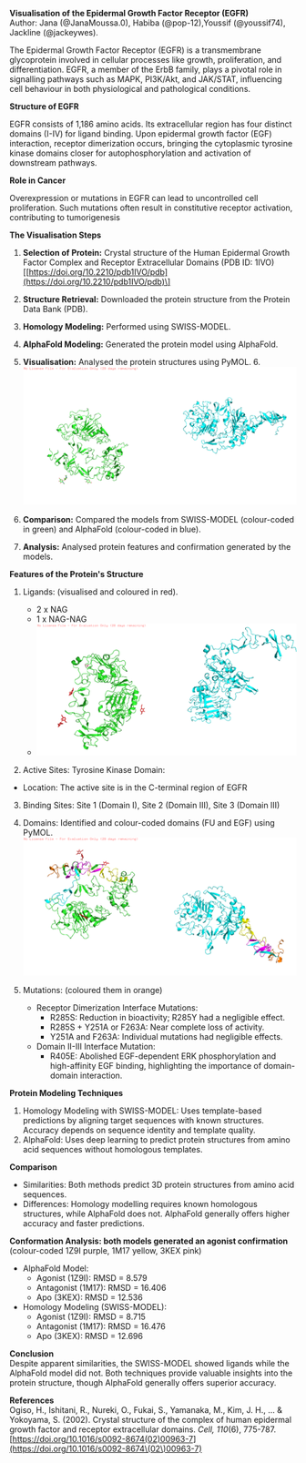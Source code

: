 **Visualisation of the Epidermal Growth Factor Receptor (EGFR)**  
 Author: Jana (@JanaMoussa.0), Habiba (@pop-12),Youssif (@youssif74), Jackline (@jackeywes).

The Epidermal Growth Factor Receptor (EGFR) is a transmembrane glycoprotein  involved in cellular processes like growth, proliferation, and differentiation. EGFR, a member of the ErbB family, plays a pivotal role in signalling pathways such as MAPK, PI3K/Akt, and JAK/STAT, influencing cell behaviour in both physiological and pathological conditions.

**Structure of EGFR**

EGFR consists of 1,186 amino acids. Its extracellular region has four distinct domains (I-IV) for ligand binding. Upon epidermal growth factor (EGF) interaction, receptor dimerization occurs, bringing the cytoplasmic tyrosine kinase domains closer for autophosphorylation and activation of downstream pathways.

**Role in Cancer**

Overexpression or mutations in EGFR can lead to uncontrolled cell proliferation. Such mutations often result in constitutive receptor activation, contributing to tumorigenesis

**The Visualisation Steps**

1. **Selection of Protein:** Crystal structure of the Human Epidermal Growth Factor Complex and Receptor Extracellular Domains (PDB ID: 1IVO) \[[https://doi.org/10.2210/pdb1IVO/pdb](https://doi.org/10.2210/pdb1IVO/pdb)\]  
2. **Structure Retrieval:** Downloaded the protein structure from the Protein Data Bank (PDB).  
3. **Homology Modeling:** Performed using SWISS-MODEL.  
4. **AlphaFold Modeling:** Generated the protein model using AlphaFold.  
5. **Visualisation:** Analysed the protein structures using PyMOL.
6.![Models Image](https://raw.githubusercontent.com/jana-glitch/hackbio.cancer.internship/main/image%20models%20white.png)

7. **Comparison:** Compared the models from SWISS-MODEL (colour-coded in green) and AlphaFold (colour-coded in blue).  
8. **Analysis:** Analysed protein features and confirmation generated by the models.

**Features of the Protein's Structure**

1. Ligands: (visualised and coloured in red).  
   * 2 x NAG  
   * 1 x NAG-NAG
   * ![Ligands Image](https://raw.githubusercontent.com/jana-glitch/hackbio.cancer.internship/main/ligands%20white.png)

2.  Active Sites: Tyrosine Kinase Domain:  
   * Location: The active site is in the C-terminal region of EGFR  
3. Binding Sites: Site 1 (Domain I), Site 2 (Domain III), Site 3 (Domain III)  
4. Domains: Identified and colour-coded domains (FU and EGF) using PyMOL.
![Domains Image](https://raw.githubusercontent.com/jana-glitch/hackbio.cancer.internship/main/domains%20white.png)
 
5. Mutations: (coloured them in orange)  
   * Receptor Dimerization Interface Mutations:  
     * R285S: Reduction in bioactivity; R285Y had a negligible effect.  
     * R285S \+ Y251A or F263A: Near complete loss of activity.  
     * Y251A and F263A: Individual mutations had negligible effects.  
   * Domain II-III Interface Mutation:  
     * R405E: Abolished EGF-dependent ERK phosphorylation and high-affinity EGF binding, highlighting the importance of domain-domain interaction.

**Protein Modeling Techniques**

1. Homology Modeling with SWISS-MODEL: Uses template-based predictions by aligning target sequences with known structures. Accuracy depends on sequence identity and template quality.  
2. AlphaFold: Uses deep learning to predict protein structures from amino acid sequences without homologous templates.

**Comparison**

* Similarities: Both methods predict 3D protein structures from amino acid sequences.  
* Differences: Homology modelling requires known homologous structures, while AlphaFold does not. AlphaFold generally offers higher accuracy and faster predictions.

**Conformation Analysis: both models generated an agonist confirmation** (colour-coded 1Z9I purple, 1M17 yellow, 3KEX pink)

* AlphaFold Model:  
  * Agonist (1Z9I): RMSD \= 8.579  
  * Antagonist (1M17): RMSD \= 16.406  
  * Apo (3KEX): RMSD \= 12.536  
* Homology Modeling (SWISS-MODEL):  
  * Agonist (1Z9I): RMSD \= 8.715  
  * Antagonist (1M17): RMSD \= 16.476  
  * Apo (3KEX): RMSD \= 12.696

**Conclusion**   
Despite apparent similarities, the SWISS-MODEL showed ligands while the AlphaFold model did not. Both techniques provide valuable insights into the protein structure, though AlphaFold generally offers superior accuracy.

**References**  
Ogiso, H., Ishitani, R., Nureki, O., Fukai, S., Yamanaka, M., Kim, J. H., … & Yokoyama, S. (2002). Crystal structure of the complex of human epidermal growth factor and receptor extracellular domains. *Cell, 110*(6), 775-787. [https://doi.org/10.1016/s0092-8674(02)00963-7](https://doi.org/10.1016/s0092-8674\(02\)00963-7)


